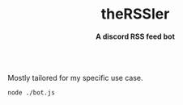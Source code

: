 <h1 align="center">
  theRSSler
</h1>
<div align="center">
  <strong>A discord RSS feed bot</strong>
</div>

<br>
<br>
<br>

Mostly tailored for my specific use case.

```
node ./bot.js
```
